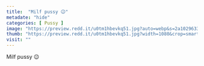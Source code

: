 ```yaml
---
title:  "Milf pussy 😉"
metadate: "hide"
categories: [ Pussy ]
image: "https://preview.redd.it/u0tm1hbevkq51.jpg?auto=webp&s=2a1029633561df8981f780390f53cf1dcbb1e743"
thumb: "https://preview.redd.it/u0tm1hbevkq51.jpg?width=1080&crop=smart&auto=webp&s=6138925b01c8f3de99661badd6d2b81d41345963"
visit: ""
---
```

Milf pussy 😉
